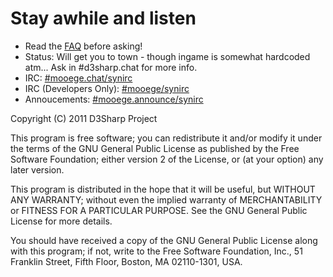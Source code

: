 # Stay awhile and listen

* Read the [FAQ](/mooege/mooege/wiki/FAQ) before asking!
* Status: Will get you to town - though ingame is somewhat hardcoded atm... Ask in #d3sharp.chat for more info.
* IRC: [#mooege.chat/synirc](http://chat.mibbit.com/?server=irc.synIRC.net&channel=%23mooege.chat)
* IRC (Developers Only): [#mooege/synirc](http://chat.mibbit.com/?server=irc.synIRC.net&channel=%23mooege)
* Annoucements: [#mooege.announce/synirc](http://chat.mibbit.com/?server=irc.synIRC.net&channel=%23mooege.announce)

Copyright (C) 2011 D3Sharp Project

This program is free software; you can redistribute it and/or
modify it under the terms of the GNU General Public License
as published by the Free Software Foundation; either version 2
of the License, or (at your option) any later version.

This program is distributed in the hope that it will be useful,
but WITHOUT ANY WARRANTY; without even the implied warranty of
MERCHANTABILITY or FITNESS FOR A PARTICULAR PURPOSE.  See the
GNU General Public License for more details.

You should have received a copy of the GNU General Public License
along with this program; if not, write to the Free Software
Foundation, Inc., 51 Franklin Street, Fifth Floor, Boston, MA  02110-1301, USA.